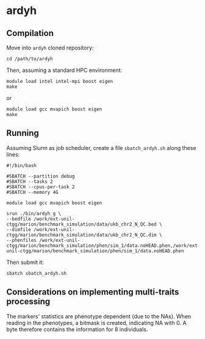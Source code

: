 # ardyh



## Compilation 

Move into `ardyh` cloned repository:

```
cd /path/to/ardyh
```

Then, assuming a standard HPC environment:

```
module load intel intel-mpi boost eigen
make
```

or

```
module load gcc mvapich boost eigen
make
```



## Running

Assuming Slurm as job scheduler, create a file `sbatch_ardyh.sh` along these lines:

```
#!/bin/bash

#SBATCH --partition debug
#SBATCH --tasks 2
#SBATCH --cpus-per-task 2
#SBATCH --memory 4G

module load gcc mvapich boost eigen 

srun ./bin/ardyh_g \
--bedfile /work/ext-unil-ctgg/marion/benchmark_simulation/data/ukb_chr2_N_QC.bed \
--dimfile /work/ext-unil-ctgg/marion/benchmark_simulation/data/ukb_chr2_N_QC.dim \
--phenfiles /work/ext-unil-ctgg/marion/benchmark_simulation/phen/sim_1/data.noHEAD.phen,/work/ext-unil-ctgg/marion/benchmark_simulation/phen/sim_1/data.noHEAD.phen

```

Then submit it:

`sbatch sbatch_ardyh.sh`



## Considerations on implementing multi-traits processing

The markers' statistics are phenotype dependent (due to the NAs). When reading in the phenotypes, a bitmask is created, indicating NA with 0. A byte therefore contains the information for 8 individuals.